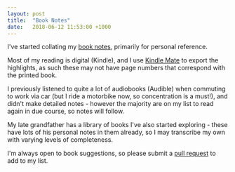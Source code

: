```yaml
---
layout: post
title:  "Book Notes"
date:   2018-06-12 11:53:00 +1000
---
```

I've started collating my [book notes](/books/), primarily for personal reference.

Most of my reading is digital (Kindle), and I use [Kindle Mate](http://kmate.me/) to export the highlights, as such these may not have page numbers that correspond with the printed book.

I previously listened to quite a lot of audiobooks (Audible) when commuting to work via car (but I ride a motorbike now, so concentration is a must!), and didn't make detailed notes - however the majority are on my list to read again in due course, so notes will follow.

My late grandfather has a library of books I've also started exploring - these have lots of his personal notes in them already, so I may transcribe my own with varying levels of completeness.

I'm always open to book suggestions, so please submit a [pull request](https://github.com/teejayen/teejayen.github.io/pulls) to add to my list.